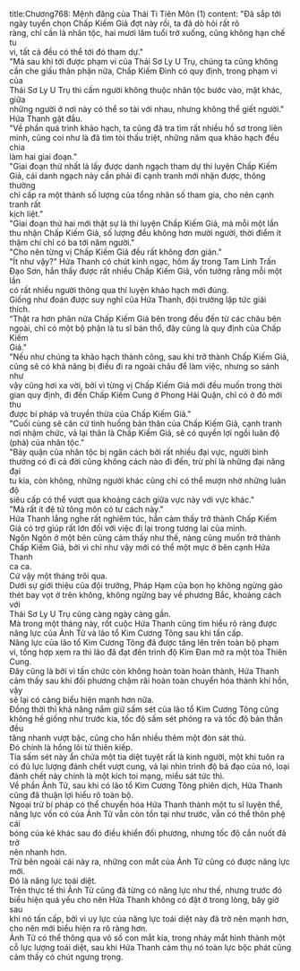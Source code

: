 title:Chương768: Mệnh đăng của Thái Ti Tiên Môn (1)
content:
"Đã sắp tới ngày tuyển chọn Chấp Kiếm Giả đợt này rồi, ta đã dò hỏi rất rõ<br>ràng, chỉ cần là nhân tộc, hai mươi lăm tuổi trở xuống, cũng không hạn chế tu<br>vi, tất cả đều có thể tới đó tham dự."<br>"Mà sau khi tới được phạm vi của Thái Sơ Ly U Trụ, chúng ta cũng không<br>cần che giấu thân phận nữa, Chấp Kiếm Đình có quy định, trong phạm vi của<br>Thái Sơ Ly U Trụ thì cấm người không thuộc nhân tộc bước vào, mặt khác, giữa<br>những người ở nơi này có thể so tài với nhau, nhưng không thể giết người."<br>Hứa Thanh gật đầu.<br>"Về phần quá trình khảo hạch, ta cũng đã tra tìm rất nhiều hồ sơ trong liên<br>minh, cũng coi như là đã tìm tòi thấu triệt, những năm qua khảo hạch đều chia<br>làm hai giai đoạn."<br>"Giai đoạn thứ nhất là lấy được danh ngạch tham dự thí luyện Chấp Kiếm<br>Giả, cái danh ngạch này cần phải đi cạnh tranh mới nhận được, thông thường<br>chỉ cấp ra một thành số lượng của tổng nhân số tham gia, cho nên cạnh tranh rất<br>kịch liệt."<br>"Giai đoạn thứ hai mới thật sự là thí luyện Chấp Kiếm Giả, mà mỗi một lần<br>thu nhận Chấp Kiếm Giả, số lượng đều không hơn mười người, thời điểm ít<br>thậm chí chỉ có ba tới năm người."<br>"Cho nên từng vị Chấp Kiếm Giả đều rất không đơn giản."<br>"Ít như vậy?" Hứa Thanh có chút kinh ngạc, hôm ấy trong Tam Linh Trấn<br>Đạo Sơn, hắn thấy được rất nhiều Chấp Kiếm Giả, vốn tưởng rằng mỗi một lần<br>có rất nhiều người thông qua thí luyện khảo hạch mới đúng.<br>Giống như đoán được suy nghĩ của Hứa Thanh, đội trưởng lập tức giải<br>thích.<br>“Thật ra hơn phân nửa Chấp Kiếm Giả bên trong đều đến từ các châu bên<br>ngoài, chỉ có một bộ phận là tu sĩ bản thổ, đây cũng là quy định của Chấp Kiếm<br>Giả."<br>"Nếu như chúng ta khảo hạch thành công, sau khi trở thành Chấp Kiếm Giả,<br>cũng sẽ có khả năng bị điều đi ra ngoài châu để làm việc, nhưng so sánh như<br>vậy cũng hơi xa vời, bởi vì từng vị Chấp Kiếm Giả mới đều muốn trong thời<br>gian quy định, đi đến Chấp Kiếm Cung ở Phong Hải Quận, chỉ có ở đó mới thu<br>được bí pháp và truyền thừa của Chấp Kiếm Giả."<br>"Cuối cùng sẽ căn cứ tình huống bản thân của Chấp Kiếm Giả, cạnh tranh<br>nơi nhậm chức, vả lại thân là Chấp Kiếm Giả, sẽ có quyền lợi ngồi luân độ<br>(phà) của nhân tộc."<br>"Bảy quận của nhân tộc bị ngăn cách bởi rất nhiều đại vực, người bình<br>thường có đi cả đời cũng không cách nào đi đến, trừ phi là những đại năng đại<br>tu kia, còn không, những người khác cũng chỉ có thể mượn nhờ những luân độ<br>siêu cấp có thể vượt qua khoảng cách giữa vực này với vực khác."<br>"Mà rất ít đệ tử tông môn có tư cách này."<br>Hứa Thanh lắng nghe rất nghiêm túc, hắn cảm thấy trở thành Chấp Kiếm<br>Giả có trợ giúp rất lớn đối với việc đi lại trong tương lai của mình.<br>Ngôn Ngôn ở một bên cũng cảm thấy như thế, nàng cũng muốn trở thành<br>Chấp Kiếm Giả, bởi vì chỉ như vậy mới có thể một mực ở bên cạnh Hứa Thanh<br>ca ca.<br>Cứ vậy một tháng trôi qua.<br>Dưới sự giới thiệu của đội trưởng, Pháp Hạm của bọn họ không ngừng gào<br>thét bay vọt ở trên không, không ngừng bay về phương Bắc, khoảng cách với<br>Thái Sơ Ly U Trụ cũng càng ngày càng gần.<br>Mà trong một tháng này, rốt cuộc Hứa Thanh cũng tìm hiểu rõ ràng được<br>năng lực của Ảnh Tử và lão tổ Kim Cương Tông sau khi tấn cấp.<br>Năng lực của lão tổ Kim Cương Tông đã được tăng lên trên toàn bộ phạm<br>vi, tổng hợp xem ra thì lão đã đạt đến trình độ Kim Đan mở ra một tòa Thiên<br>Cung.<br>Đây cũng là bởi vì tấn chức còn không hoàn toàn hoàn thành, Hứa Thanh<br>cảm thấy sau khi đối phương chậm rãi hoàn toàn chuyển hóa thành khí hồn, vậy<br>sẽ lại có càng biểu hiện mạnh hơn nữa.<br>Đồng thời thì khả năng nắm giữ sấm sét của lão tổ Kim Cương Tông cũng<br>không hề giống như trước kia, tốc độ sấm sét phóng ra và tốc độ bản thân đều<br>tăng nhanh vượt bậc, cũng cho hắn nhiều thêm một đòn sát thủ.<br>Đó chính là hồng lôi từ thiên kiếp.<br>Tia sấm sét này ẩn chứa một tia diệt tuyệt rất là kinh người, một khi tuôn ra<br>có đủ lực lượng đánh chết vượt cung, vả lại nhìn trình độ bá đạo của nó, loại<br>đánh chết này chính là một kích toi mạng, miểu sát tức thì.<br>Về phần Ảnh Tử, sau khi có lão tổ Kim Cương Tông phiên dịch, Hứa Thanh<br>cũng đã thuận lợi hiểu rõ toàn bộ.<br>Ngoại trừ bí pháp có thể chuyển hóa Hứa Thanh thành một tu sĩ luyện thể,<br>năng lực vốn có của Ảnh Tử vẫn còn tồn tại như trước, vẫn có thể thôn phệ cái<br>bóng của kẻ khác sau đó điều khiển đối phương, nhưng tốc độ cắn nuốt đã trở<br>nên nhanh hơn.<br>Trừ bên ngoài cái này ra, những con mắt của Ảnh Tử cũng có được năng lực<br>mới.<br>Đó là năng lực toái diệt.<br>Trên thực tế thì Ảnh Tử cũng đã từng có năng lực như thế, nhưng trước đó<br>biểu hiện quá yếu cho nên Hứa Thanh không có đặt ở trong lòng, bây giờ sau<br>khi nó tấn cấp, bởi vì uy lực của năng lực toái diệt này đã trở nên mạnh hơn,<br>cho nên mới biểu hiện ra rõ ràng hơn.<br>Ảnh Tử có thể thông qua vô số con mắt kia, trong nháy mắt hình thành một<br>cỗ lực lượng toái diệt, sau khi Hứa Thanh cảm thụ nó toàn lực bộc phát cũng<br>cảm thấy có chút ngưng trọng.